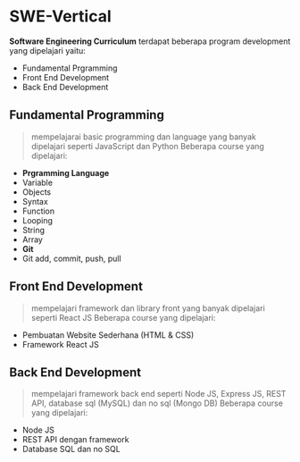 # SWE-Vertical

**Software Engineering Curriculum**
terdapat beberapa program development yang dipelajari yaitu:
- Fundamental Prgramming
- Front End Development
- Back End Development

## Fundamental Programming
> mempelajarai basic programming dan language yang banyak dipelajari seperti JavaScript dan Python
Beberapa course yang dipelajari:
- **Prgramming Language**
- Variable
- Objects
- Syntax
- Function
- Looping
- String
- Array
- **Git**
- Git add, commit, push, pull

## Front End Development
> mempelajari framework dan library front yang banyak dipelajari seperti React JS
Beberapa course yang dipelajari:
- Pembuatan Website Sederhana (HTML & CSS)
- Framework React JS

## Back End Development
> mempelajari framework back end seperti Node JS, Express JS, REST API, database sql (MySQL) dan no sql (Mongo DB)
Beberapa course yang dipelajari: 
- Node JS
- REST API dengan framework
- Database SQL dan no SQL

